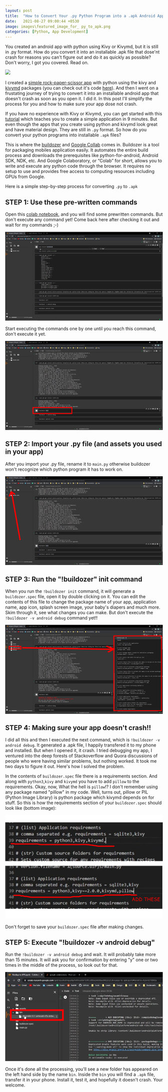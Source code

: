 ```yaml
---
layout: post
title:  "How to Convert Your .py Python Program into a .apk Android App (that doesn't crash!) | Kivymd, Buildozer Tutorial"
date:   2021-08-27 09:00:44 +0530
image: images\featured_image_for_ py_to_apk.png
categories: [Python, App Development]
---
```

You created an android app with python using Kivy or Kivymd, but it is still in .py format. How do you convert it into an installable .apk file that dose'nt crash for reasons you can't figure out and do it as quickly as possible? Don't worry, I got you covered. Read on.

<img src="https://avionmission.github.io/assets/img/portfolio/cabin.png">

I created a [simple rock-paper-scissor app][project1] with python using the kivy and [kivymd][kivymd-docs] packages (you can check out it's code [here][project1-code]). And then I went on a frustating journey of trying to convert it into an installable android app that doesn't crash as soon as you open it. I did it. In this post I'll simplify the process for you and how to make sure your app dose not crash.

If you have no experience with Kivy or Kivymd, you can get started with this [tutorial][tutorial-link] which teaches you to create a simple application in 9 minutes.
But even though the apps that you create using python and kivymd look great and have material design. They are still in `.py` format. So how do you convert your python programs into installable `.apk` files?

This is where the [buildozer][buildozer-doc] and [Google Collab][colab-link] comes in. Buildozer is a tool for packaging mobiles application easily. It automates the entire build process and downloads the prerequisites like python-for-android, Android SDK, NDK, etc. And Google Colaboratory, or “Colab” for short, allows you to write and execute any python code through the browser. It requires no setup to use and provides free access to computing resources including GPUs from Google.

Here is a simple step-by-step process for converting `.py` to `.apk`

## STEP 1: Use these pre-written commands
Open this [colab notebook][notebook-link], and you will find some prewritten commands. But don't execute any command yet! Come back here after checking it out and wait for my commands ;-)

<img src="https://github.com/avionmission/blog/blob/main/images/october_2021/colab-buildozer-ss.png?raw=true">

Start executing the commands one by one until you reach this command, don't execute it yet.

<img src="https://github.com/avionmission/blog/blob/main/images/october_2021/colab-buildozer-ss2.png">

## STEP 2: Import your .py file (and assets you used in your app)
After you import your .py file, rename it to `main.py` otherwise buildozer won't recognize which python program it has to work on.

<img src="https://github.com/avionmission/blog/blob/main/images/october_2021/colab-buildozer-ss3.png">

## STEP 3: Run the "!buildozer" init command

When you run the `!buildozer init` command, it will generate a `buildozer.spec` file, open it by double clicking on it. You can edit the contents of this file to change the package name of your app, application name, app icon, splash screen image, your baby's diapers and much more. Skim through it, see what changes you can make. But don't execute the `!buildozer -v android debug` command yet!! 

<img src="https://github.com/avionmission/blog/blob/main/images/october_2021/colab-buildozer-ss4.png">

## STEP 4: Making sure your app doesn't crash!!
I did all this and then I executed the next command, which is `!buildozer -v android debug`. It generated a .apk file, I happily transfered it to my phone and installed. But when I opened it, it crash. I tried debugging my app, I ventured into the deep forests of Stackoverflow and Quora discussions of people who were having similar problems, but nothing worked. It took me two days to figure it out. Here's how I solved the problem.

In the contents of `buildozer.spec` file there is a requirements section. And along with `python3`,`kivy` and `kivymd` you have to add `pillow` to the requirements. Okay, now, What the hell is `pillow`!? I don't remember using any package named "pillow" in my code. Well, turns out, pillow or PIL (Python Image Library) is python package which kivymd depends on for stuff. So this is how the requirements section of your `buildozer.spec` should look like (bottom image):

<img src="https://github.com/avionmission/blog/blob/main/images/october_2021/colab-buildozer-ss5.png">

Don't forget to save your `buildozer.spec` file after making changes.

## STEP 5: Execute "!buildozer -v android debug"
Run the `!buildozer -v android debug` and wait. It will probably take more than 15 minutes. It will ask you for confirmation by entering "y" one or two times in the middle of the process, so look out for that.

<img src =  "https://github.com/avionmission/blog/blob/main/images/october_2021/colab-buildozer-ss6.png">

Once it's done all the processing, you'll see a new folder has appeared on the left hand side by the name `bin`. Inside the `bin` you will find a `.apk` file, transfer it in your phone. Install it, test it, and hopefully it doesn't crash. Your welcome.


[kivymd-docs]: https://kivymd.readthedocs.io/en/latest/getting-started/
[buildozer-docs]: https://buildozer.readthedocs.io/en/latest/specifications.html
[project1]: https://github.com/avionmission/rockpaperscissor-gui
[project1-code]: https://github.com/avionmission/rockpaperscissor-gui/blob/main/main.py
[tutorial-link]: https://www.youtube.com/watch?v=3Q7ytIEacBc
[buildozer-doc]: https://buildozer.readthedocs.io/en/latest/index.html
[colab-link]: https://colab.research.google.com/?utm_source=scs-index
[notebook-link]: https://colab.research.google.com/gist/kaustubhgupta/0d06ea84760f65888a2488bac9922c25/kivyapp-to-apk.ipynb